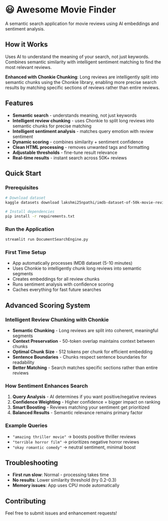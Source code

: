 # 😃 Awesome Movie Finder

A semantic search application for movie reviews using AI embeddings and sentiment analysis.

## How it Works

Uses AI to understand the meaning of your search, not just keywords. Combines semantic similarity with intelligent sentiment matching to find the most relevant reviews.

**Enhanced with Chonkie Chunking**: Long reviews are intelligently split into semantic chunks using the Chonkie library, enabling more precise search results by matching specific sections of reviews rather than entire reviews.

## Features

- **Semantic search** - understands meaning, not just keywords
- **Intelligent review chunking** - uses Chonkie to split long reviews into semantic chunks for precise matching
- **Intelligent sentiment analysis** - matches query emotion with review sentiment
- **Dynamic scoring** - combines similarity + sentiment confidence
- **Clean HTML processing** - removes unwanted tags and formatting
- **Adjustable thresholds** - fine-tune result relevance
- **Real-time results** - instant search across 50K+ reviews

## Quick Start

### Prerequisites
```bash
# Download dataset
kaggle datasets download lakshmi25npathi/imdb-dataset-of-50k-movie-reviews

# Install dependencies  
pip install -r requirements.txt
```

### Run the Application
```bash
streamlit run DocumentSearchEngine.py
```

### First Time Setup
- App automatically processes IMDB dataset (5-10 minutes)
- Uses Chonkie to intelligently chunk long reviews into semantic segments
- Creates embeddings for all review chunks
- Runs sentiment analysis with confidence scoring
- Caches everything for fast future searches

## Advanced Scoring System

### Intelligent Review Chunking with Chonkie
- **Semantic Chunking** - Long reviews are split into coherent, meaningful segments
- **Context Preservation** - 50-token overlap maintains context between chunks
- **Optimal Chunk Size** - 512 tokens per chunk for efficient embedding
- **Sentence Boundaries** - Chunks respect sentence boundaries for readability
- **Better Matching** - Search matches specific sections rather than entire reviews

### How Sentiment Enhances Search
1. **Query Analysis** - AI determines if you want positive/negative reviews
2. **Confidence Weighting** - Higher confidence = bigger impact on ranking
3. **Smart Boosting** - Reviews matching your sentiment get prioritized
4. **Balanced Results** - Semantic relevance remains primary factor

### Example Queries
- `"amazing thriller movie"` → boosts positive thriller reviews
- `"terrible horror film"` → prioritizes negative horror reviews  
- `"okay romantic comedy"` → neutral sentiment, minimal boost

## Troubleshooting

- **First run slow**: Normal - processing takes time
- **No results**: Lower similarity threshold (try 0.2-0.3)
- **Memory issues**: App uses CPU mode automatically

## Contributing
Feel free to submit issues and enhancement requests!
